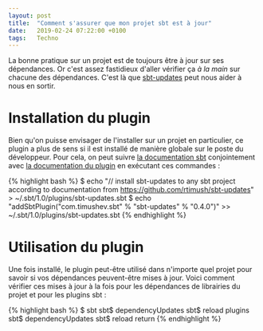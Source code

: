 ```yaml
---
layout: post
title:  "Comment s'assurer que mon projet sbt est à jour"
date:   2019-02-24 07:22:00 +0100
tags:   Techno
---
```

La bonne pratique sur un projet est de toujours être à jour sur ses dépendances. Or c'est assez fastidieux d'aller
vérifier ça _à la main_ sur chacune des dépendances. C'est là que [sbt-updates] peut nous aider à nous en sortir.

# Installation du plugin

Bien qu'on puisse envisager de l'installer sur un projet en particulier, ce plugin a plus de sens si il est installé de
manière globale sur le poste du développeur. Pour cela, on peut suivre [la documentation sbt]
conjointement avec [la documentation du plugin][sbt-updates] en exécutant ces commandes :

{% highlight bash %}
$ echo "// install sbt-updates to any sbt project according to documentation from https://github.com/rtimush/sbt-updates" > ~/.sbt/1.0/plugins/sbt-updates.sbt
$ echo "addSbtPlugin(\"com.timushev.sbt\" % \"sbt-updates\" % \"0.4.0\")" >> ~/.sbt/1.0/plugins/sbt-updates.sbt
{% endhighlight %}

# Utilisation du plugin

Une fois installé, le plugin peut-être utilisé dans n'importe quel projet pour savoir si vos dépendances peuvent-être
mises à jour. Voici comment vérifier ces mises à jour à la fois pour les dépendances de librairies du projet et pour les
plugins sbt :

{% highlight bash %}
$ sbt
sbt$ dependencyUpdates
sbt$ reload plugins
sbt$ dependencyUpdates
sbt$ reload return
{% endhighlight %}

[sbt-updates]: https://github.com/rtimush/sbt-updates
[la documentation sbt]: https://www.scala-sbt.org/1.x/docs/Using-Plugins.html#Global+plugins
